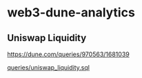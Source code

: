 # web3-dune-analytics

## Uniswap Liquidity

https://dune.com/queries/970563/1681039

[queries/uniswap_liquidity.sql](queries/uniswap_liquidity.sql)

